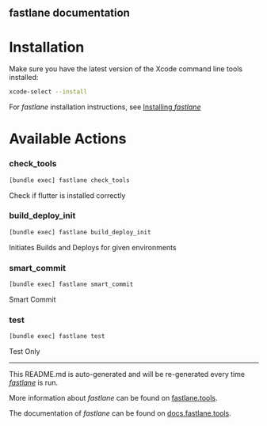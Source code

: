 fastlane documentation
----

# Installation

Make sure you have the latest version of the Xcode command line tools installed:

```sh
xcode-select --install
```

For _fastlane_ installation instructions, see [Installing _fastlane_](https://docs.fastlane.tools/#installing-fastlane)

# Available Actions

### check_tools

```sh
[bundle exec] fastlane check_tools
```

Check if flutter is installed correctly

### build_deploy_init

```sh
[bundle exec] fastlane build_deploy_init
```

Initiates Builds and Deploys for given environments

### smart_commit

```sh
[bundle exec] fastlane smart_commit
```

Smart Commit

### test

```sh
[bundle exec] fastlane test
```

Test Only

----

This README.md is auto-generated and will be re-generated every time [_fastlane_](https://fastlane.tools) is run.

More information about _fastlane_ can be found on [fastlane.tools](https://fastlane.tools).

The documentation of _fastlane_ can be found on [docs.fastlane.tools](https://docs.fastlane.tools).

